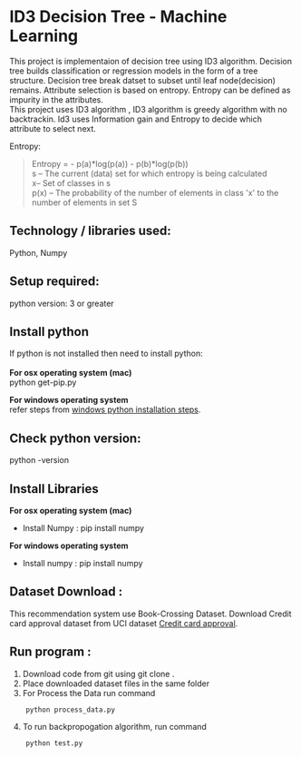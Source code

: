         
# ID3 Decision Tree - Machine Learning 

This project is implementaion of decision tree using ID3 algorithm. Decision tree builds classification or regression models in the form of a tree structure. Decision tree break datset to subset until leaf node(decision) remains. Attribute selection is based on entropy. Entropy can be defined as impurity in the attributes. <br />
This project uses ID3 algorithm , ID3 algorithm is greedy algorithm with no backtrackin. Id3 uses Information gain and Entropy to decide which attribute to select next.

Entropy:

> Entropy = - p(a)*log(p(a)) - p(b)*log(p(b))<br />
s – The current (data) set for which entropy is being calculated <br />
x– Set of classes in s<br />
p(x) – The probability of the number of elements in class 'x' to the number of elements in set S<br />



## Technology / libraries used: <br />
Python, Numpy

## Setup required:<br />
python version: 3 or greater<br />



## Install python <br />
If python is not installed then need to install python:<br />
<br />
**For  osx operating system (mac)**<br />
	python get-pip.py 

**For windows operating system**<br />
	refer steps from [windows python installation steps](https://docs.python.org/3/using/windows.html).
	

## Check python version:
python -version


## Install Libraries<br /> 

**For  osx operating system (mac)**<br />
* Install Numpy : pip install numpy<br />

**For windows operating system**<br />
* Install numpy : pip install numpy<br />


## Dataset Download :<br />
This recommendation system use  Book-Crossing Dataset.
Download Credit card approval dataset from UCI dataset [Credit card approval](http://archive.ics.uci.edu/ml/datasets/credit+approval).  

## Run program : <br />
1. Download code from git  using  git clone .
2. Place downloaded dataset files in the same folder
3. For Process the Data run command 
```
	python process_data.py
```	
4. To run backpropogation algorithm, run command 
```
	python test.py  
```

